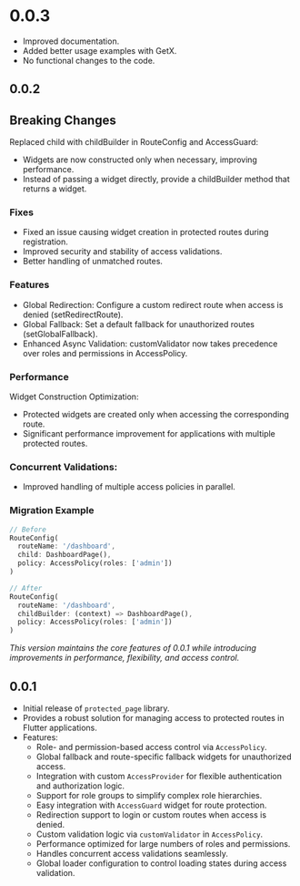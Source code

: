 # 0.0.3

- Improved documentation.
- Added better usage examples with GetX.
- No functional changes to the code.

## 0.0.2

## Breaking Changes

Replaced child with childBuilder in RouteConfig and AccessGuard:

- Widgets are now constructed only when necessary, improving performance.
- Instead of passing a widget directly, provide a childBuilder method that returns a widget.

### Fixes

- Fixed an issue causing widget creation in protected routes during registration.
- Improved security and stability of access validations.
- Better handling of unmatched routes.

### Features

- Global Redirection: Configure a custom redirect route when access is denied (setRedirectRoute).
- Global Fallback: Set a default fallback for unauthorized routes (setGlobalFallback).
- Enhanced Async Validation: customValidator now takes precedence over roles and permissions in AccessPolicy.

### Performance

Widget Construction Optimization:

- Protected widgets are created only when accessing the corresponding route.
- Significant performance improvement for applications with multiple protected routes.

### Concurrent Validations:

- Improved handling of multiple access policies in parallel.

### Migration Example

```dart
// Before
RouteConfig(
  routeName: '/dashboard',
  child: DashboardPage(),
  policy: AccessPolicy(roles: ['admin'])
)

// After
RouteConfig(
  routeName: '/dashboard',
  childBuilder: (context) => DashboardPage(),
  policy: AccessPolicy(roles: ['admin'])
)
```

_This version maintains the core features of 0.0.1 while introducing improvements in performance, flexibility, and access control._

## 0.0.1

- Initial release of `protected_page` library.
- Provides a robust solution for managing access to protected routes in Flutter applications.
- Features:
  - Role- and permission-based access control via `AccessPolicy`.
  - Global fallback and route-specific fallback widgets for unauthorized access.
  - Integration with custom `AccessProvider` for flexible authentication and authorization logic.
  - Support for role groups to simplify complex role hierarchies.
  - Easy integration with `AccessGuard` widget for route protection.
  - Redirection support to login or custom routes when access is denied.
  - Custom validation logic via `customValidator` in `AccessPolicy`.
  - Performance optimized for large numbers of roles and permissions.
  - Handles concurrent access validations seamlessly.
  - Global loader configuration to control loading states during access validation.
